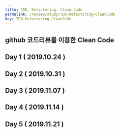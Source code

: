 ```yaml
---
title: TDD, Refactoring, Clean Code
permalink: /review/study/TDD-Refactoring-CleanCode
key: TDD-Refactoring-CleanCode
---
```

## github 코드리뷰를 이용한 Clean Code

## Day 1 ( 2019.10.24 )
## Day 2 ( 2019.10.31 )
## Day 3 ( 2019.11.07 )
## Day 4 ( 2019.11.14 )
## Day 5 ( 2019.11.21 )
